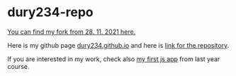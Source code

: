 # dury234-repo

[You can find my fork from 28. 11. 2021 here.](https://github.com/dury234/git-lesson-repository.git)

Here is my github page [dury234.github.io](https://dury234.github.io/) and here is [link for the repository](https://github.com/dury234/dury234.github.io.git).

If you are interested in my work, check also [my first js app](https://dury234.github.io/gallery/) from last year course.

